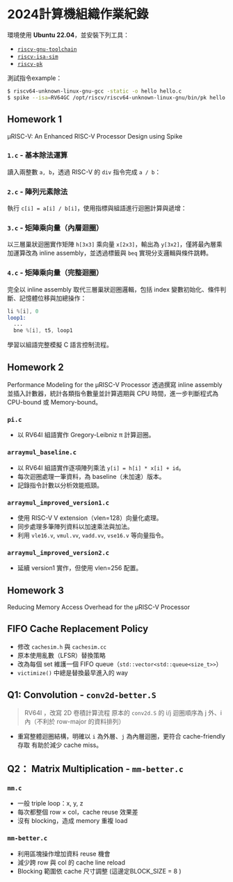 # 2024計算機組織作業紀錄
環境使用 **Ubuntu 22.04**，並安裝下列工具：

- [`riscv-gnu-toolchain`](https://github.com/riscv-collab/riscv-gnu-toolchain)
- [`riscv-isa-sim`](https://github.com/riscv-software-src/riscv-isa-sim)
- [`riscv-pk`](https://github.com/riscv-software-src/riscv-pk)

測試指令example：
```bash
$ riscv64-unknown-linux-gnu-gcc -static -o hello hello.c
$ spike --isa=RV64GC /opt/riscv/riscv64-unknown-linux-gnu/bin/pk hello
```

## Homework 1 
μRISC-V: An Enhanced RISC-V Processor Design using Spike
### `1.c` - 基本除法運算
讀入兩整數 `a, b`，透過 RISC-V 的 `div` 指令完成 `a / b`：


### `2.c` - 陣列元素除法
執行 `c[i] = a[i] / b[i]`，使用指標與組語進行迴圈計算與遞增：


### `3.c` - 矩陣乘向量（內層迴圈）
以三層巢狀迴圈實作矩陣 `h[3x3]` 乘向量 `x[2x3]`，輸出為 `y[3x2]`，僅將最內層乘加運算改為 inline assembly，並透過標籤與 `beq` 實現分支邏輯與條件跳轉。


### `4.c` - 矩陣乘向量（完整迴圈）
完全以 inline assembly 取代三層巢狀迴圈邏輯，包括 index 變數初始化、條件判斷、記憶體位移與加總操作：
```asm
li %[i], 0
loop1:
  ...
  bne %[i], t5, loop1
```
學習以組語完整模擬 C 語言控制流程。

## Homework 2
Performance Modeling for the μRISC-V Processor
透過撰寫 inline assembly 並插入計數器，統計各類指令數量並計算週期與 CPU 時間，進一步判斷程式為 CPU-bound 或 Memory-bound。
### `pi.c`
- 以 RV64I 組語實作 Gregory-Leibniz π 計算迴圈。

### `arraymul_baseline.c`
- 以 RV64I 組語實作逐項陣列乘法 `y[i] = h[i] * x[i] + id`。
- 每次迴圈處理一筆資料，為 baseline（未加速）版本。
- 記錄指令計數以分析效能瓶頸。

### `arraymul_improved_version1.c`
- 使用 RISC-V V extension（vlen=128）向量化處理。
- 同步處理多筆陣列資料以加速乘法與加法。
- 利用 `vle16.v`, `vmul.vv`, `vadd.vv`, `vse16.v` 等向量指令。

### `arraymul_improved_version2.c`
- 延續 version1 實作，但使用 vlen=256 配置。

## Homework 3
Reducing Memory Access Overhead for the μRISC-V Processor
##  FIFO Cache Replacement Policy

- 修改 `cachesim.h` 與 `cachesim.cc`
- 原本使用亂數（LFSR）替換策略
- 改為每個 set 維護一個 FIFO queue（`std::vector<std::queue<size_t>>`）
- `victimize()` 中總是替換最早進入的 way


##  Q1: Convolution - `conv2d-better.S`

> RV64I ，改寫 2D 卷積計算流程
原本的 `conv2d.S` 的 i/j 迴圈順序為 j 外、i 內（不利於 row-major 的資料排列）
- 重寫整體迴圈結構，明確以 `i` 為外層、`j` 為內層迴圈，更符合 cache-friendly 存取
有助於減少 cache miss。

## Q2： Matrix Multiplication - `mm-better.c`

### `mm.c`
- 一般 triple loop：x, y, z
- 每次都整個 row × col，cache reuse 效果差
- 沒有 blocking，造成 memory 重複 load

### `mm-better.c`
- 利用區塊操作增加資料 reuse 機會
- 減少跨 row 與 col 的 cache line reload
- Blocking 範圍依 cache 尺寸調整 (這邊定BLOCK_SIZE = 8 )
